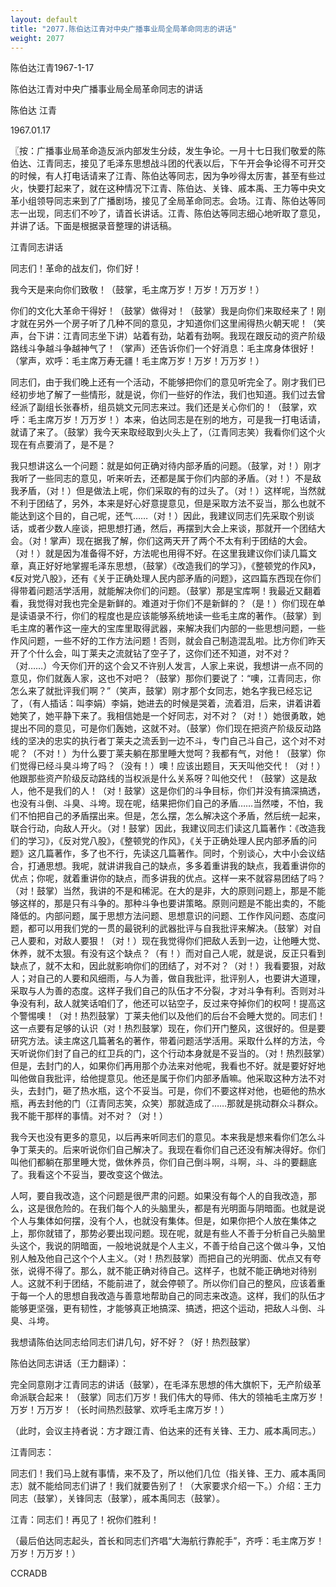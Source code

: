 ```yaml
---
layout: default
title: "2077.陈伯达江青对中央广播事业局全局革命同志的讲话"
weight: 2077
---
```


陈伯达江青1967-1-17

陈伯达江青对中央广播事业局全局革命同志的讲话

陈伯达 江青

1967.01.17

〖按：广播事业局革命造反派内部发生分歧，发生争论。一月十七日我们敬爱的陈伯达、江青同志，接见了毛泽东思想战斗团的代表以后，下午开会争论得不可开交的时候，有人打电话请来了江青、陈伯达等同志，因为争吵得太厉害，甚至有些过火，快要打起来了，就在这种情况下江青、陈伯达、关锋、戚本禹、王力等中央文革小组领导同志来到了广播剧场，接见了全局革命同志。会场。江青、陈伯达等同志一出现，同志们不吵了，请首长讲话。江青、陈伯达等同志细心地听取了意见，并讲了话。下面是根据录音整理的讲话稿。

江青同志讲话

同志们！革命的战友们，你们好！

我今天是来向你们致敬！（鼓掌，毛主席万岁！万岁！万万岁！）

你们的文化大革命干得好！（鼓掌）做得对！（鼓掌）我是向你们来取经来了！刚才就在另外一个房子听了几种不同的意见，才知道你们这里闹得热火朝天呢！（笑声，台下讲：江青同志坐下讲）站着有劲，站着有劲啊。我现在跟反动的资产阶级路线斗争越斗争越神气了！（掌声）还告诉你们一个好消息：毛主席身体很好！（掌声，欢呼：毛主席万寿无疆！毛主席万岁！万岁！万万岁！）

同志们，由于我们晚上还有一个活动，不能够把你们的意见听完全了。刚才我们已经初步地了解了一些情形，就是说，你们一些好的作法，我们也知道。我们过去曾经派了副组长张春桥，组员姚文元同志来过。我们还是关心你们的！（鼓掌，欢呼：毛主席万岁！万万岁！）本来，伯达同志是在别的地方，可是我一打电话请，就请了来了。（鼓掌）我今天来取经取到火头上了，（江青同志笑）我看你们这个火现在有点要消了，是不是？

我只想讲这么一个问题：就是如何正确对待内部矛盾的问题。（鼓掌，对！）刚才我听了一些同志的意见，听来听去，还都是属于你们内部的矛盾。（对！）不是敌我矛盾，（对！）但是做法上呢，你们采取的有的过头了。（对！）这样呢，当然就不利于团结了，另外，本来是好心好意提意见，但是采取方法不妥当，那么也就不能达到这个目的，自己呢，还气……（对！）因此，我建议同志们先采取个别谈话，或者少数人座谈，把思想打通，然后，再摆到大会上来谈，那就开一个团结大会。（对！掌声）现在据我了解，你们这两天开了两个不太有利于团结的大会。（对！）就是因为准备得不好，方法呢也用得不好。在这里我建议你们读几篇文章，真正好好地掌握毛泽东思想，（鼓掌）《改造我们的学习》，《整顿党的作风》，《反对党八股》，还有《关于正确处理人民内部矛盾的问题》，这四篇东西现在你们得带着问题活学活用，就能解决你们的问题。（鼓掌）那是宝库啊！我最近又翻着看，我觉得对我也完全是新鲜的。难道对于你们不是新鲜的？（是！）你们现在单是读语录不行，你们的程度也是应该能够系统地读一些毛主席的著作。（鼓掌）到毛主席的著作这一座大的宝库里取得武器，来解决我们内部的一些思想问题，一些作风问题，一些不好的工作方法问题！否则，就会自己制造混乱啦。比方你们昨天开了个什么会，叫丁莱夫之流就钻了空子了，这你们还不知道，对不对？（对……）今天你们开的这个会又不许别人发言，人家上来说，我想讲一点不同的意见，你们就轰人家，这也不对吧？（鼓掌）那你们要说了：“噢，江青同志，你怎么来了就批评我们啊？”（笑声，鼓掌）刚才那个女同志，她名字我已经忘记了，（有人插话：叫李娟）李娟，她进去的时候是哭着，流着泪，后来，讲着讲着她笑了，她平静下来了。我相信她是一个好同志，对不对？（对！）她很勇敢，她提出不同的意见，可是你们轰她，这就不对。（鼓掌）你们现在把资产阶级反动路线的坚决的忠实的执行者丁莱夫之流丢到一边不斗，专门自己斗自己，这个对不对呢？（不对！）为什么要丁莱夫躺在那里睡大觉呵？我都有气，对他！（鼓掌）你们觉得已经斗臭斗垮了吗？（没有！）噢！应该出题目，天天叫他交代！（对！）他跟那些资产阶级反动路线的当权派是什么关系呀？叫他交代！（鼓掌）这是敌人，他不是我们的人！（对！鼓掌）这是你们的斗争目标，你们并没有搞深搞透，也没有斗倒、斗臭、斗垮。现在呢，结果把你们自己的矛盾……当然喽，不怕，我们不怕把自己的矛盾摆出来。但是，怎么摆，怎么解决这个矛盾，然后统一起来，联合行动，向敌人开火。（对！鼓掌）因此，我建议同志们读这几篇著作：《改造我们的学习》，《反对党八股》，《整顿党的作风》，《关于正确处理人民内部矛盾的问题》这几篇著作，多了也不行，先读这几篇著作。同时，个别谈心，大中小会议结合，打通思想。我呢，就讲讲我自己的缺点，多多着重讲我的缺点，我着重讲你的优点；你呢，就着重讲你的缺点，而多讲我的优点。这样一来不就容易团结了吗？（对！鼓掌）当然，我讲的不是和稀泥。在大的是非，大的原则问题上，那是不能够这样的，那是只有斗争的。那种斗争也要讲策略。原则问题是不能出卖的，不能降低的。内部问题，属于思想方法问题、思想意识的问题、工作作风问题、态度问题，都可以用我们党的一贯的最锐利的武器批评与自我批评来解决。（鼓掌）对自己人要和，对敌人要狠！（对！）现在我觉得你们把敌人丢到一边，让他睡大觉、休养，就不太狠。有没有这个缺点？（有！）而对自己人呢，就是说，反正只看到缺点了，就不太和，因此就影响你们的团结了，对不对？（对！）我看要狠，对敌人；对自己的人要和风细雨，与人为善，做自我批评，批评别人，也要讲大道理，采取与人为善的态度。这样子我们自己的队伍才不分裂，才对斗争有利。否则对斗争没有利，敌人就笑话咱们了，他还可以钻空子，反过来夺掉你们的权呵！提高这个警惕噢！（对！热烈鼓掌）丁莱夫他们以及他们的后台不会睡大觉的。同志们！这一点要有足够的认识（对！热烈鼓掌）现在，你们开门整风，这很好的。但是要研究方法。读主席这几篇著名的著作，带着问题活学活用。采取什么样的方法，今天听说你们封了自己的红卫兵的门，这个行动本身就是不妥当的。（对！热烈鼓掌）但是，去封门的人，如果你们再用那个办法来对他呢，我看也不好。就是要好好地叫他做自我批评，给他提意见。他还是属于你们内部矛盾嘛。他采取这种方法不对头，去封门，砸了热水瓶，这个不妥当。可是，你们不要这样对他，也砸他的热水瓶，再去封他的门（江青同志笑，众笑）那就造成了……那就是挑动群众斗群众。我不能干那样的事情。对不对？（对！）

我今天也没有更多的意见，以后再来听同志们的意见。本来我是想来看你们怎么斗争丁莱夫的。后来听说你们自己解决了。我现在看你们自己还没有解决得好。你们叫他们都躺在那里睡大觉，做休养员，你们自己倒斗啊，斗啊，斗、斗的要翻底了。我看这个不妥当，要改变这个做法。

人呵，要自我改造，这个问题是很严肃的问题。如果没有每个人的自我改造，那么，这是很危险的。在我们每个人的头脑里头，都是有光明面与阴暗面。也就是说个人与集体如何摆，没有个人，也就没有集体。但是，如果你把个人放在集体之上，那你就错了，那势必要出现问题。现在呢，就是有些人不善于分析自己头脑里头这个，我说的阴暗面，一般地说就是个人主义，不善于给自己这个做斗争，又怕别人触及他自己这个个人主义。（对！热烈鼓掌）而把自己的光明面、优点又有夸张，说得不得了。那么，就不能正确对待自己。这样子，也就不能正确地对待别人。这就不利于团结，不能前进了，就会停顿了。所以你们自己的整风，应该着重于每一个人的思想自我改造与善意地帮助自己的同志来改造。这样，我们的队伍才能够更坚强，更有韧性，才能够真正地搞深、搞透，把这个运动，把敌人斗倒、斗臭、斗垮。

我想请陈伯达同志给同志们讲几句，好不好？（好！热烈鼓掌）

陈伯达同志讲话（王力翻译）：

完全同意刚才江青同志的讲话（鼓掌），在毛泽东思想的伟大旗帜下，无产阶级革命派联合起来！（鼓掌）同志们万岁！我们伟大的导师、伟大的领袖毛主席万岁！万岁！万万岁！（长时间热烈鼓掌、欢呼毛主席万岁！）

（此时，会议主持者说：方才跟江青、伯达来的还有关锋、王力、戚本禹同志。）

江青同志：

同志们！我们马上就有事情，来不及了，所以他们几位（指关锋、王力、戚本禹同志）就不能给同志们讲了！我们就要告别了！（大家要求介绍一下。）介绍：王力同志（鼓掌），关锋同志（鼓掌），戚本禹同志（鼓掌）。

江青：同志们！再见了！祝你们胜利！

（最后伯达同志起头，首长和同志们齐唱“大海航行靠舵手”，齐呼：毛主席万岁！万岁！万万岁！）

CCRADB

